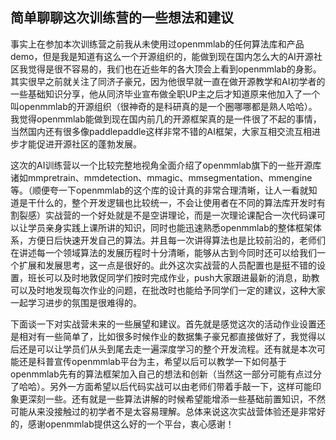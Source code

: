 ## 简单聊聊这次训练营的一些想法和建议

事实上在参加本次训练营之前我从未使用过openmmlab的任何算法库和产品demo，但是我是知道有这么一个开源组织的，能做到现在国内怎么大的AI开源社区我觉得是很不容易的，我们也在近些年的各大顶会上看到openmmlab的身影。其实很早之前就关注了同济子豪兄，因为他很早就一直在做开源教学和AI初学者的一些基础知识分享，他从同济毕业宣布做全职UP主之后才知道原来他加入了一个叫openmmlab的开源组织（很神奇的是科研真的是一个圈哪哪都是熟人哈哈）。我觉得openmmlab能做到现在国内前几的开源框架真的是一件很了不起的事情，当然国内还有很多像paddlepaddle这样非常不错的AI框架，大家互相交流互相进步才能促进开源社区的蓬勃发展。

这次的AI训练营以一个比较完整地视角全面介绍了openmmlab旗下的一些开源库诸如mmpretrain、mmdetection、mmagic、mmsegmentation、mmengine等。（顺便夸一下openmmlab的这个库的设计真的非常合理清晰，让人一看就知道是干什么的，整个开发逻辑也比较统一，不会让使用者在不同的算法库开发时有割裂感）实战营的一个好处就是不是空讲理论，而是一次理论课配合一次代码课可以让学员亲身实践上课所讲的知识，同时也能迅速熟悉openmmlab的整体框架体系，方便日后快速开发自己的算法。并且每一次讲得算法也是比较前沿的，老师们在讲述每一个领域算法的发展历程时十分清晰，能够从古到今同时还可以给我们一个扩展和发展思考，这一点是很好的。此外这次实战营的人员配置也是挺不错的设置，班长可以及时地敦促同学们按时完成作业，push大家跟进最新的消息，助教可以及时地发现每次作业的问题，在批改时也能给予同学们一定的建议，这种大家一起学习进步的氛围是很难得的。

下面谈一下对实战营未来的一些展望和建议。首先就是感觉这次的活动作业设置还是相对有一些简单了，比如很多时候作业的数据集子豪兄都直接做好了，我觉得以后还是可以让学员们从头到尾去走一遍深度学习的整个开发流程。还有就是本次可能还是科普宣传openmmlab平台为主，希望以后可以教学一下如何基于openmmlab先有的算法框架加入自己的想法和创新（当然这一部分可能有点过分了哈哈）。另外一方面希望以后代码实战可以由老师们带着手敲一下，这样可能印象更深刻一些。还有就是一些算法讲解的时候希望能增添一些基础前置知识，不然可能从来没接触过的初学者不是太容易理解。总体来说这次实战营体验还是非常好的，感谢openmmlab提供这么好的一个平台，衷心感谢！

